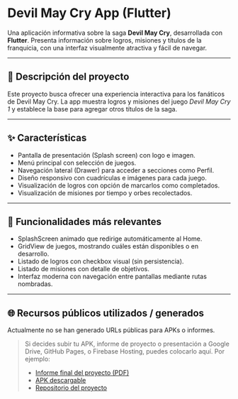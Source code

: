 # Devil May Cry App (Flutter)

Una aplicación informativa sobre la saga **Devil May Cry**, desarrollada con **Flutter**. Presenta información sobre logros, misiones y títulos de la franquicia, con una interfaz visualmente atractiva y fácil de navegar.

---

## 📱 Descripción del proyecto

Este proyecto busca ofrecer una experiencia interactiva para los fanáticos de Devil May Cry. La app muestra logros y misiones del juego *Devil May Cry 1* y establece la base para agregar otros títulos de la saga.

---

## ✨ Características

- Pantalla de presentación (Splash screen) con logo e imagen.
- Menú principal con selección de juegos.
- Navegación lateral (Drawer) para acceder a secciones como Perfil.
- Diseño responsivo con cuadrículas e imágenes para cada juego.
- Visualización de logros con opción de marcarlos como completados.
- Visualización de misiones por tiempo y orbes recolectados.

---

## 🚀 Funcionalidades más relevantes

- SplashScreen animado que redirige automáticamente al Home.
- GridView de juegos, mostrando cuáles están disponibles o en desarrollo.
- Listado de logros con checkbox visual (sin persistencia).
- Listado de misiones con detalle de objetivos.
- Interfaz moderna con navegación entre pantallas mediante rutas nombradas.

---

## 🌐 Recursos públicos utilizados / generados

Actualmente no se han generado URLs públicas para APKs o informes.

> Si decides subir tu APK, informe de proyecto o presentación a Google Drive, GitHub Pages, o Firebase Hosting, puedes colocarlo aquí. Por ejemplo:
> - [Informe final del proyecto (PDF)](https://drive.google.com/...)
> - [APK descargable](https://drive.google.com/...)
> - [Repositorio del proyecto](https://github.com/tuusuario/project_application)
